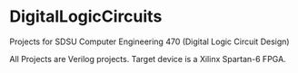 # DigitalLogicCircuits
Projects for SDSU Computer Engineering 470 (Digital Logic Circuit Design)

All Projects are Verilog projects. Target device is a Xilinx Spartan-6 FPGA.
